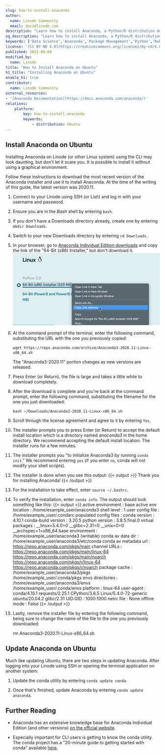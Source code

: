 ```yaml
---
slug: how-to-install-anaconda
author:
  name: Linode Community
  email: docs@linode.com
description: "Learn how to install Anaconda, a Python/R distrihution designed for scientific computing, on Ubuntu."
og_description: "Learn how to install Anaconda, a Python/R distrihution designed for scientific computing, on Ubuntu."
keywords: ['Data Science','Anaconda','Package Management','Python','Ruby','Ubuntu']
license: '[CC BY-ND 4.0](https://creativecommons.org/licenses/by-nd/4.0)'
published: 2021-06-04
modified_by:
  name: Linode
title: "How to Install Anaconda on Ubuntu"
h1_title: "Installing Anaconda on Ubuntu"
enable_h1: true
contributor:
  name: Linode Community
external_resources:
- '[Anaconda Documentation](https://docs.anaconda.com/anaconda/)'
relations:
    platform:
        key: how-to-install-anaconda
        keywords:
            - distribution: Ubuntu
---
```


## Install Anaconda on Ubuntu

Installing Anaconda on Linode (or other Linux system) using the CLI may look daunting, but don't let it scare you. It is possible to install it without using a graphical environment.

Follow these instructions to download the most recent version of the Anaconda installer and use it to install Anaconda. At the time of the writing of this guide, the latest version was 2020.11.

1.  Connect to your Linode using SSH (or Lish) and log in with your username and password.

2.  Ensure you are in the *Bash* shell by entering `bash`.

3.  If you don't have a Downloads directory already, create one by entering `mkdir Downloads`.

4.  Switch to your new Downloads directory by entering `cd Downloads`.

5.  In your browser, go to [Anaconda Individual Edition downloads](https://www.anaconda.com/products/individual#Downloads) and copy the link of the "64-Bit (x86) Installer," but don't download it.
![Selecting the option to copy a link on the Anaconda downloads page](anaconda-download-link.png "Selecting the option to copy a link on the Anaconda downloads page")

6.  At the command prompt of the terminal, enter the following command, substituting the URL with the one you previously copied:

        wget https://repo.anaconda.com/archive/Anaconda3-2020.11-Linux-x86_64.sh

    The "Anaconda3-2020.11" portion changes as new versions are released.

4.  Press Enter (or Return), the file is large and takes a little while to download completely.

5.  After the download is complete and you're back at the command prompt, enter the following command, substituting the filename for the one you just downloaded:

        bash ~/Downloads/Anaconda3-2020.11-Linux-x86_64.sh

6.  Scroll through the license agreement and agree to it by entering `Yes`.

7.  The installer prompts you to press Enter (or Return) to accept the default install location which is a directory named *anaconda3* in the home directory. We recommend accepting the default install location. The installer runs for a few minutes.

8.  The installer prompts you "to initialize Anaconda3 by running `conda init`." We recommend entering `yes` (if you enter `no`, conda will not modify your shell scripts).

9.  The installer is done when you see this output:
    {{< output >}}
Thank you for installing Anaconda!
{{< /output >}}

10. For the installation to take effect, enter `source ~/.bashrc`.

11. To verify the installation, enter `conda info`. The output should look something like this:
    {{< output >}}
     active environment : base
    active env location : /home/example_user/anaconda3
            shell level : 1
       user config file : /home/example_user/.condarc
 populated config files :
          conda version : 4.10.1
    conda-build version : 3.20.5
         python version : 3.8.5.final.0
       virtual packages : __linux=5.4.0=0
                          __glibc=2.31=0
                          __unix=0=0
                          __archspec=1=x86_64
       base environment : /home/example_user/anaconda3  (writable)
      conda av data dir : /home/example_user/anaconda3/etc/conda
  conda av metadata url : https://repo.anaconda.com/pkgs/main
           channel URLs : https://repo.anaconda.com/pkgs/main/linux-64
                          https://repo.anaconda.com/pkgs/main/noarch
                          https://repo.anaconda.com/pkgs/r/linux-64
                          https://repo.anaconda.com/pkgs/r/noarch
          package cache : /home/example_user/anaconda3/pkgs
                          /home/example_user/.conda/pkgs
       envs directories : /home/example_user/anaconda3/envs
                          /home/example_user/.conda/envs
               platform : linux-64
             user-agent : conda/4.10.1 requests/2.25.1 CPython/3.8.5 Linux/5.4.0-72-generic ubuntu/20.04.2 glibc/2.31
                UID:GID : 1000:1000
             netrc file : None
           offline mode : False
{{< /output >}}

12. Lastly, remove the installer file by entering the following command, being sure to change the name of the file to the one you previously downloaded:

    rm Anaconda3-2020.11-Linux-x86_64.sh

## Update Anaconda on Ubuntu

Much like updating Ubuntu, there are two steps in updating Anaconda. After logging into your Linode using SSH or opening the terminal application on another system:

1.  Update the conda utility by entering `conda update conda`.

2.  Once that's finished, update Anaconda by entering `conda update anaconda`.

## Further Reading

-   Anaconda has an extensive knowledge base for Anaconda Individual Edition (and other versions) [on the official website](https://docs.anaconda.com/anaconda/).

-   Especially important for CLI users is getting to know the conda utility. The conda project has a "20-minute guide to getting started with conda" available [here](https://conda.io/projects/conda/en/latest/user-guide/getting-started.html).
